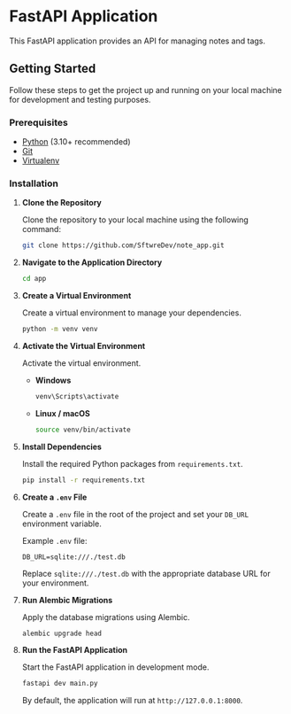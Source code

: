 # FastAPI Application

This FastAPI application provides an API for managing notes and tags.

## Getting Started

Follow these steps to get the project up and running on your local machine for development and testing purposes.

### Prerequisites

- [Python](https://www.python.org/downloads/) (3.10+ recommended)
- [Git](https://git-scm.com/)
- [Virtualenv](https://virtualenv.pypa.io/en/latest/)

### Installation

1. **Clone the Repository**

    Clone the repository to your local machine using the following command:

    ```bash
    git clone https://github.com/SftwreDev/note_app.git
    ```

2. **Navigate to the Application Directory**

    ```bash
    cd app
    ```

3. **Create a Virtual Environment**

    Create a virtual environment to manage your dependencies.

    ```bash
    python -m venv venv
    ```

4. **Activate the Virtual Environment**

    Activate the virtual environment.

    - **Windows**

      ```bash
      venv\Scripts\activate
      ```

    - **Linux / macOS**

      ```bash
      source venv/bin/activate
      ```

5. **Install Dependencies**

    Install the required Python packages from `requirements.txt`.

    ```bash
    pip install -r requirements.txt
    ```

6. **Create a `.env` File**

    Create a `.env` file in the root of the project and set your `DB_URL` environment variable.

    Example `.env` file:

    ```env
    DB_URL=sqlite:///./test.db
    ```

    Replace `sqlite:///./test.db` with the appropriate database URL for your environment.

7. **Run Alembic Migrations**

    Apply the database migrations using Alembic.

    ```bash
    alembic upgrade head
    ```

8. **Run the FastAPI Application**

    Start the FastAPI application in development mode.

    ```bash
    fastapi dev main.py
    ```

    By default, the application will run at `http://127.0.0.1:8000`.
